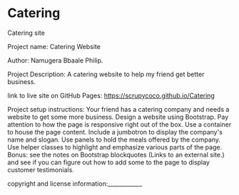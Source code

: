 # Catering
Catering site

Project name: Catering Website

Author: Namugera Bbaale Philip.

Project Description: A catering website to help my friend get better business.

link to live site on GitHub Pages: https://scrupycoco.github.io/Catering

Project setup instructions: Your friend has a catering company and needs a website to get some more business. Design a website using Bootstrap. Pay attention to how the page is responsive right out of the box.
Use a container to house the page content.
Include a jumbotron to display the company's name and slogan.
Use panels to hold the meals offered by the company.
Use helper classes to highlight and emphasize various parts of the page.
Bonus: see the notes on Bootstrap blockquotes (Links to an external site.) and see if you can figure out how to add some to the page to display customer testimonials.

copyright and license information:____________
